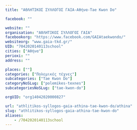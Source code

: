 ```yaml
---
title: "ΑΘΛΗΤΙΚΟΣ ΣΥΛΛΟΓΟΣ ΓΑΙΑ-Αθήνα-Tae Kwon Do"

facebook: ""

website: ""
organisation: "ΑΘΛΗΤΙΚΟΣ ΣΥΛΛΟΓΟΣ ΓΑΙΑ"
facebookorg: "https://www.facebook.com/GAIAtaekwondo/"
websiteorg: "www.gaia-tkd.gr/"
UID: "7042020140113school"
cities: ["Αθήνα"]
perioxi: ""
address: ""

places: [""]
categories: ["Πολεμικές τέχνες"]
subcategories: ["Tae Kwon Do"]
categoryNoSLug: ["polemikes-texnes"]
subcategoriesNoSLug: ["tae-kwon-do"]

orgUID: "org14042020000827"

url: "athlitikos-syllogos-gaia-athina-tae-kwon-do/athina"
slug: "athlitikos-syllogos-gaia-athina-tae-kwon-do"
aliases:
    - /7042020140113school
---
```





